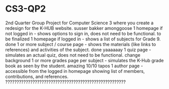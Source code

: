 # CS3-QP2
2nd Quarter Group Project for Computer Science 3 where you create a redesign for the K-HUB website. susser bakker amonggoose
1 homepage if not logged in - shows options to sign in, does not need to be functional. to be finalized
1 homepage if logged in - shows a list of subjects for Grade 9. done 
1 or more subject / course page - shows the materials (like links to references) and activities of the subject. done yaaaaaay
1 quiz page - simulates an actual quiz, does not need to be functional. change background
1 or more grades page per subject - simulates the K-Hub grade book as seen by the student. amazing 10/10 tapos
1 author page - accessible from the logged in homepage showing list of members, contributions, and references. ?????????????????????????????????????????????????????
